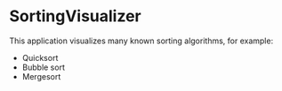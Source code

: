 # SortingVisualizer
This application visualizes many known sorting algorithms, for example:
* Quicksort
* Bubble sort
* Mergesort
